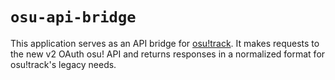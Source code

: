 # `osu-api-bridge`

This application serves as an API bridge for [osu!track](https://ameobea.me/osutrack/).  It makes requests to the new v2 OAuth osu! API and returns responses in a normalized format for osu!track's legacy needs.

